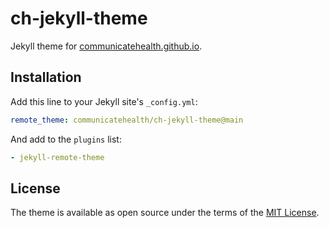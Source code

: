 # ch-jekyll-theme

Jekyll theme for [communicatehealth.github.io](https://communicatehealth.github.io).

## Installation

Add this line to your Jekyll site's `_config.yml`:

```yaml
remote_theme: communicatehealth/ch-jekyll-theme@main
```

And add to the `plugins` list:

```yaml
- jekyll-remote-theme
```

## License

The theme is available as open source under the terms of the [MIT License](https://opensource.org/licenses/MIT).
